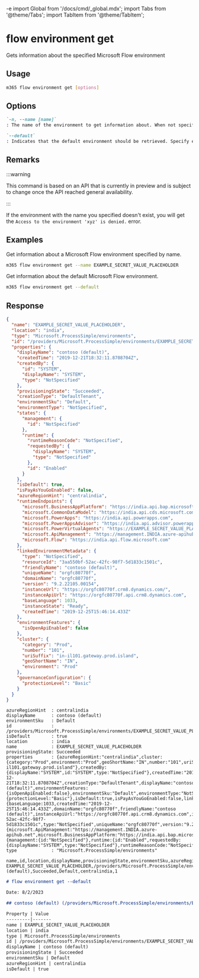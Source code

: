 -e <!-- DISCLAIMER: All secrets, passwords, and sensitive values in this document are examples only and not real credentials. -->
import Global from '/docs/cmd/_global.mdx';
import Tabs from '@theme/Tabs';
import TabItem from '@theme/TabItem';

# flow environment get

Gets information about the specified Microsoft Flow environment

## Usage

```sh
m365 flow environment get [options]
```

## Options

```md definition-list
`-n, --name [name]`
: The name of the environment to get information about. When not specified, the default environment is retrieved. Specify either `name` or `default`, but not both.

`--default`
: Indicates that the default environment should be retrieved. Specify either `name` or `default`, but not both.
```

<Global />

## Remarks

:::warning

This command is based on an API that is currently in preview and is subject to change once the API reached general availability.

:::

If the environment with the name you specified doesn't exist, you will get the `Access to the environment 'xyz' is denied.` error.

## Examples

Get information about a Microsoft Flow environment specified by name.

```sh
m365 flow environment get --name EXAMPLE_SECRET_VALUE_PLACEHOLDER
```

Get information about the default Microsoft Flow environment.

```sh
m365 flow environment get --default
```

## Response

<Tabs>
  <TabItem value="JSON">

  ```json
  {
    "name": "EXAMPLE_SECRET_VALUE_PLACEHOLDER",
    "location": "india",
    "type": "Microsoft.ProcessSimple/environments",
    "id": "/providers/Microsoft.ProcessSimple/environments/EXAMPLE_SECRET_VALUE_PLACEHOLDER",
    "properties": {
      "displayName": "contoso (default)",
      "createdTime": "2019-12-21T18:32:11.8708704Z",
      "createdBy": {
        "id": "SYSTEM",
        "displayName": "SYSTEM",
        "type": "NotSpecified"
      },
      "provisioningState": "Succeeded",
      "creationType": "DefaultTenant",
      "environmentSku": "Default",
      "environmentType": "NotSpecified",
      "states": {
        "management": {
          "id": "NotSpecified"
        },
        "runtime": {
          "runtimeReasonCode": "NotSpecified",
          "requestedBy": {
            "displayName": "SYSTEM",
            "type": "NotSpecified"
          },
          "id": "Enabled"
        }
      },
      "isDefault": true,
      "isPayAsYouGoEnabled": false,
      "azureRegionHint": "centralindia",
      "runtimeEndpoints": {
        "microsoft.BusinessAppPlatform": "https://india.api.bap.microsoft.com",
        "microsoft.CommonDataModel": "https://india.api.cds.microsoft.com",
        "microsoft.PowerApps": "https://india.api.powerapps.com",
        "microsoft.PowerAppsAdvisor": "https://india.api.advisor.powerapps.com",
        "microsoft.PowerVirtualAgents": "https://EXAMPLE_SECRET_VALUE_PLACEHOLDER",
        "microsoft.ApiManagement": "https://management.INDIA.azure-apihub.net",
        "microsoft.Flow": "https://india.api.flow.microsoft.com"
      },
      "linkedEnvironmentMetadata": {
        "type": "NotSpecified",
        "resourceId": "3aa550bf-52ac-42fc-98f7-5d1833c1501c",
        "friendlyName": "contoso (default)",
        "uniqueName": "orgfc80770f",
        "domainName": "orgfc80770f",
        "version": "9.2.22105.00154",
        "instanceUrl": "https://orgfc80770f.crm8.dynamics.com/",
        "instanceApiUrl": "https://orgfc80770f.api.crm8.dynamics.com",
        "baseLanguage": 1033,
        "instanceState": "Ready",
        "createdTime": "2019-12-25T15:46:14.433Z"
      },
      "environmentFeatures": {
        "isOpenApiEnabled": false
      },
      "cluster": {
        "category": "Prod",
        "number": "101",
        "uriSuffix": "in-il101.gateway.prod.island",
        "geoShortName": "IN",
        "environment": "Prod"
      },
      "governanceConfiguration": {
        "protectionLevel": "Basic"
      }
    }
  }
  ```

  </TabItem>
  <TabItem value="Text">

  ```text
  azureRegionHint  : centralindia
  displayName      : contoso (default)
  environmentSku   : Default
  id               : /providers/Microsoft.ProcessSimple/environments/EXAMPLE_SECRET_VALUE_PLACEHOLDER
  isDefault        : true
  location         : india
  name             : EXAMPLE_SECRET_VALUE_PLACEHOLDER
  provisioningState: Succeeded
  properties       : {azureRegionHint:"centralindia",cluster:{category:"Prod",environment:"Prod",geoShortName:"IN",number:"101",uriSuffix:"in-il101.gateway.prod.island"},createdBy:{displayName:"SYSTEM",id:"SYSTEM",type:"NotSpecified"},createdTime:"2019-12-21T18:32:11.8708704Z",creationType:"DefaultTenant",displayName:"contoso (default)",environmentFeatures:{isOpenApiEnabled:false},environmentSku:"Default",environmentType:"NotSpecified",governanceConfiguration:{protectionLevel:"Basic"},isDefault:true,isPayAsYouGoEnabled:false,linkedEnvironmentMetadata:{baseLanguage:1033,createdTime:"2019-12-25T15:46:14.433Z",domainName:"orgfc80770f",friendlyName:"contoso (default)",instanceApiUrl:"https://orgfc80770f.api.crm8.dynamics.com",instanceState:"Ready",instanceUrl:"https://orgfc80770f.crm8.dynamics.com/",resourceId:"3aa550bf-52ac-42fc-98f7-5d1833c1501c",type:"NotSpecified",uniqueName:"orgfc80770f",version:"9.2.22105.00154"},provisioningState:"Succeeded",runtimeEndpoints:{microsoft.ApiManagement:"https://management.INDIA.azure-apihub.net",microsoft.BusinessAppPlatform:"https://india.api.bap.microsoft.com",microsoft.CommonDataModel:"https://india.api.cds.microsoft.com",microsoft.Flow:"https://india.api.flow.microsoft.com",microsoft.PowerApps:"https://india.api.powerapps.com",microsoft.PowerAppsAdvisor:"https://india.api.advisor.powerapps.com",microsoft.PowerVirtualAgents:"https://EXAMPLE_SECRET_VALUE_PLACEHOLDER"},states:{management:{id:"NotSpecified"},runtime:{id:"Enabled",requestedBy:{displayName:"SYSTEM",type:"NotSpecified"},runtimeReasonCode:"NotSpecified"}}}
  type             : "Microsoft.ProcessSimple/environments"
  ```

  </TabItem>
  <TabItem value="CSV">

  ```csv
  name,id,location,displayName,provisioningState,environmentSku,azureRegionHint,isDefault
  EXAMPLE_SECRET_VALUE_PLACEHOLDER,/providers/Microsoft.ProcessSimple/environments/EXAMPLE_SECRET_VALUE_PLACEHOLDER,india,contoso (default),Succeeded,Default,centralindia,1  
  ```

  </TabItem>
  <TabItem value="Markdown">

  ```md
  # flow environment get --default

  Date: 8/2/2023

  ## contoso (default) (/providers/Microsoft.ProcessSimple/environments/EXAMPLE_SECRET_VALUE_PLACEHOLDER)

  Property | Value
  ---------|-------
  name | EXAMPLE_SECRET_VALUE_PLACEHOLDER
  location | india
  type | Microsoft.ProcessSimple/environments
  id | /providers/Microsoft.ProcessSimple/environments/EXAMPLE_SECRET_VALUE_PLACEHOLDER
  displayName | contoso (default)
  provisioningState | Succeeded
  environmentSku | Default
  azureRegionHint | centralindia
  isDefault | true
  ```

  </TabItem>
</Tabs>
